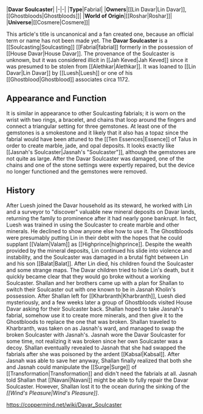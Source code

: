 |**Davar Soulcaster**|
|-|-|
|**Type**|Fabrial|
|**Owners**|[[Lin Davar\|Lin Davar]], [[Ghostbloods\|Ghostbloods]]|
|**World of Origin**|[[Roshar\|Roshar]]|
|**Universe**|[[Cosmere\|Cosmere]]|

This article's title is uncanonical and a fan created one, because an official term or name has not been made yet.
The **Davar Soulcaster** is a [[Soulcasting\|Soulcasting]] [[Fabrial\|fabrial]] formerly in the possession of [[House Davar\|House Davar]].
The provenance of the Soulcaster is unknown, but it was considered illicit in [[Jah Keved\|Jah Keved]] since it was presumed to be stolen from [[Alethkar\|Alethkar]]. It was loaned to [[Lin Davar\|Lin Davar]] by [[Luesh\|Luesh]] or one of his [[Ghostblood\|Ghostblood]] associates circa 1172.

## Appearance and Function
It is similar in appearance to other Soulcasting fabrials; it is worn on the wrist with two rings, a bracelet, and chains that loop around the fingers and connect a triangular setting for three gemstones. At least one of the gemstones is a smokestone and it likely that it also has a topaz since the fabrial would have been attuned to the [[Ten Essences\|Essence]] of Talus in order to create marble, jade, and opal deposits. It looks exactly like [[Jasnah's Soulcaster\|Jasnah's "Soulcaster"]], although the gemstones are not quite as large. After the Davar Soulcaster was damaged, one of the chains and one of the stone settings were expertly repaired, but the device no longer functioned and the gemstones were removed.

## History
After Luesh joined the Davar household as its steward, he worked with Lin and a surveyor to "discover" valuable new mineral deposits on Davar lands, returning the family to prominence after it had nearly gone bankrupt. In fact, Luesh was trained in using the Soulcaster to create marble and other minerals. He declined to show anyone else how to use it. The Ghostbloods were presumably putting Lin in their debt with the hopes that he could supplant [[Valam\|Valam]] as [[Highprince\|highprince]].
Despite the wealth provided by the mineral deposits, Lin continued his slide into violence and instability, and the Soulcaster was damaged in a brutal fight between Lin and his son [[Balat\|Balat]]. After Lin died, his children found the Soulcaster and some strange maps.
The Davar children tried to hide Lin's death, but it quickly became clear that they would go broke without a working Soulcaster. Shallan and her brothers came up with a plan for Shallan to switch their Soulcaster out with one known to be in Jasnah Kholin's possession. After Shallan left for [[Kharbranth\|Kharbranth]], Luesh died mysteriously, and a few weeks later a group of Ghostbloods visited House Davar asking for their Soulcaster back. Shallan hoped to take Jasnah's fabrial, somehow use it to create more minerals, and then give it to the Ghostbloods to replace the one that was broken.
Shallan traveled to Kharbranth, was taken on as Jasnah's ward, and managed to swap the broken Soulcaster with Jasnah's. Jasnah wore the Davar Soulcaster for some time, not realizing it was broken since her own Soulcaster was a decoy. Shallan eventually revealed to Jasnah that she had swapped the fabrials after she was poisoned by the ardent [[Kabsal\|Kabsal]]. After Jasnah was able to save her anyway, Shallan finally realized that both she and Jasnah could manipulate the [[Surge\|Surge]] of [[Transformation\|Transformation]] and didn't need the fabrials at all.
Jasnah told Shallan that [[Navani\|Navani]] might be able to fully repair the Davar Soulcaster. However, Shallan lost it to the ocean during the sinking of the *[[Wind's Pleasure\|Wind's Pleasure]]*.



https://coppermind.net/wiki/Davar_Soulcaster